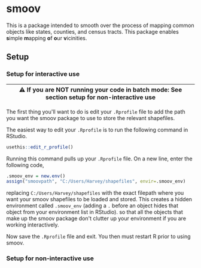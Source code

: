 # smoov
This is a package intended to smooth over the process of mapping common objects like states, counties,
and census tracts. This package enables **s**imple **m**apping **o**f **o**ur **v**icinities.

## Setup

### Setup for interactive use
| :warning: **If you are NOT running your code in batch mode**: See section setup for non-interactive use |
| --- |

The first thing you'll want to do is edit your `.Rprofile` file to add the
path you want the smoov package to use to store the relevant shapefiles.

The easiest way to edit your `.Rprofile` is to run the following command in
RStudio.

```r
usethis::edit_r_profile()
```

Running this command pulls up your `.Rprofile` file. On a new line, enter the
following code,

```r
.smoov_env = new.env()
assign("smoovpath", "C:/Users/Harvey/shapefiles", envir=.smoov_env)
```
replacing `C:/Users/Harvey/shapefiles` with the exact filepath
where you want your smoov shapefiles to be loaded and stored.
This creates a hidden environment called `.smoov_env` (adding a `.` before an
object hides that object from your environment list in RStudio).
so that all the objects that make up the smoov package don't clutter up
your environment if you are working interactively. 

Now save the `.Rprofile` file and exit. You then must restart R prior to using smoov.

### Setup for non-interactive use
